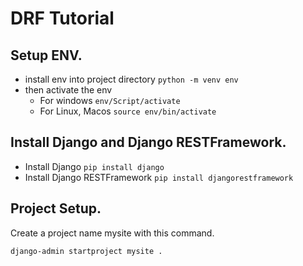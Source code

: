 # DRF Tutorial

## Setup ENV.

* install env into project directory `python -m venv env`
* then activate the env
    * For windows `env/Script/activate`
    * For Linux, Macos `source env/bin/activate`

## Install Django and Django RESTFramework.

* Install Django `pip install django`
* Install Django RESTFramework `pip install djangorestframework`

## Project Setup.

Create a project name mysite with this command.

`django-admin startproject mysite .`
